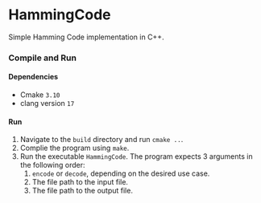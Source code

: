 # HammingCode
Simple Hamming Code implementation in C++.

### Compile and Run
#### Dependencies
- Cmake `3.10`
- clang version `17`

#### Run
1. Navigate to the ```build``` directory and run ```cmake ..```.
2. Complie the program using ```make```.
3. Run the executable ```HammingCode```. The program expects 3 arguments in the following order:
    1. `encode` or `decode`, depending on the desired use case.
    2. The file path to the input file.
    3. The file path to the output file.

